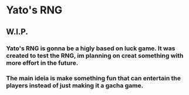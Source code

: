 # Yato's RNG
## W.I.P.
### Yato's RNG is gonna be a higly based on luck game. It was created to test the RNG, im planning on creat something with more effort in the future.
### The main ideia is make something fun that can entertain the players instead of just making it a gacha game.
